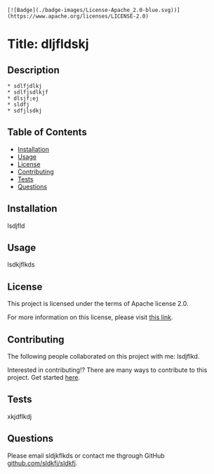 
    [![Badge](./badge-images/License-Apache_2.0-blue.svg))](https://www.apache.org/licenses/LICENSE-2.0)

  # Title: dljfldskj 
      
  ## Description 

    * sdlfjdlkj
    * sdlfjsdlkjf
    * dlsjf;ej
    * sldfj
    * sdfjlsdkj
    
  ## Table of Contents
  - [Installation](#installation)
  - [Usage](#usage)
  - [License](#license)
  - [Contributing](#contributing)
  - [Tests](#tests)
  - [Questions](#questions)

  ## Installation

  lsdjfld
    
  ## Usage

  lsdkjflkds
    
  ## License

  This project is licensed under the terms of Apache license 2.0.

  For more information on this license, please visit [this link](https://www.apache.org/licenses/LICENSE-2.0).
   
  ## Contributing 

  The following people collaborated on this project with me: lsdjflkd. 

  Interested in contributing!? There are many ways to contribute to this project. Get started [here](github.com/sldkfj/sldkfj).

  ## Tests 

  xkjdflkdj
    
  ## Questions

  Please email sldjkflkds or contact me thgrough GitHub [github.com/sldkfj/sldkfj](github.com/sldkfj/sldkfj).
  
